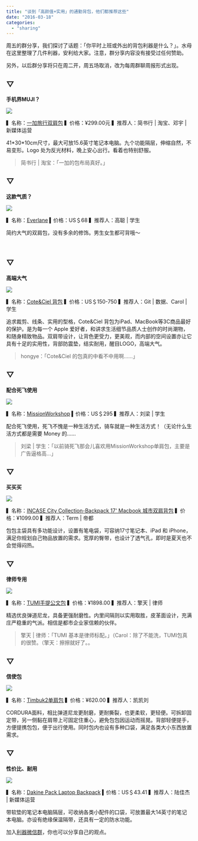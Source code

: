 ```yaml
---
title: "谈到「高颜值+实用」的通勤背包，他们都推荐这些"
date: "2016-03-18"
categories: 
  - "sharing"
---
```


周五的群分享，我们探讨了话题：「你平时上班或外出的背包利器是什么？」。水母在这里整理了几件利器，安利给大家。注意，群分享内容没有接受过任何赞助。

另外，以后群分享将只在周二开，周五场取消，改为每周群聊周报形式出现。

## ▽

**手机界MUJI？**

![](/images/一加-500x333.png)

▍名称：[一加旅行双肩包](https://store.oneplus.cn/items/0303004001) ▍价格：¥299.00元 ▍推荐人：简书行 | 淘宝、邓宇 | 新媒体运营

41\*30\*10cm尺寸，最大可放15.6英寸笔记本电脑。九个功能隔层，伸缩自然，不易变形。Logo 处为反光材料，晚上安心出行。看着也特别舒服。

> 简书行 | 淘宝：「一加的包布局真好。」

## ▽

**这款气质？**

![](/images/20140513061100948-333x333.jpg)

▍名称：[Everlane](https://www.everlane.com/collections/mens-backpacks-bags/products/mens-modern-snap-backpack-navy) ▍价格：US＄68 ▍推荐人：高聪 | 学生

简约大气的双肩包，没有多余的修饰。男生女生都可背哦～

 

## ▽

**高端大气**

![](/images/23231-500x308.png)

▍名称：[Cote&Ciel 背包](https://www.coteetciel.com/zh-CN/shop/bags/backpacks) ▍价格：US＄150-750 ▍推荐人：Git | 数据、Carol | 学生

追求裁剪、线条、实用的型格，Cote&Ciel 背包为iPad、MacBook等3C商品最好的保护。是为每一个 Apple 爱好者，和讲求生活细节品质人士创作的时尚潮物，和随身精致物品。双肩带设计，让背色更受力，更美观，而内部的空间设置亦让它具有十足的实用性，背部防震垫，结实耐用，醒目LOGO，高端大气。

> hongye：「Cote&Ciel 的包真的中看不中用啊......」

## ▽

**配合死飞使用**

![](/images/536da5798058e.jpg_f710-500x211.jpg)

▍名称：[MissionWorkshop](https://missionworkshop.com/products/bags/backpacks/) ▍价格：US＄295 ▍推荐人：刘梁 | 学生

配合死飞使用，死飞不愧是一种生活方式，骑车就是一种生活方式！（无论什么生活方式都是需要 Money 的……

> 刘梁 | 学生：「以前骑死飞那会儿喜欢用MissionWorkshop单肩包，主要是广告逼格高...」

## ▽

**买买买**

![](/images/捕获-7-500x280.png)

▍名称：[INCASE City Collection-Backpack 17' Macbook 城市双肩背包](https://item.taobao.com/item.htm?spm=a1z10.4-c.w5003-13207781809.29.CdQpnb&id=524383773884&scene=taobao_shop) ▍价格：¥1099.00 ▍推荐人：Term | 帝都

包包主袋具有多功能设计，设置有笔电袋，可容纳17寸笔记本、iPad 和 iPhone，满足你规划自己物品放置的需求。宽厚的臀带，也设计了透气孔，即时是夏天也不会觉得闷热。

## ▽

**律师专用**

![](/images/捕获-8-386x333.png)

▍名称：[TUMI手提公文包](https://item.jd.com/10109004546.html#) ▍价格：¥1898.00 ▍推荐人：擎天 | 律师

精选优良弹道尼龙，具备更强耐磨性。内里间隔则以实用取胜，皮革面设计，充满庄严稳重的气派。相信是都市企业家信赖的伙伴。

> 擎天 | 律师：「TUMI 基本是律师标配。」（Carol：除了不能洗，TUMI包真的很赞。（擎天：擦擦就好了。。

## ▽

**信使包**

![](/images/捕获-9-500x320.png)

▍名称：[Timbuk2单肩包](https://www.amazon.cn/gp/product/B00J54Q5Z6) ▍价格：¥620.00 ▍推荐人：凯凯刘

CORDURA面料，相比弹道尼龙更耐磨，更耐撕裂，也更柔软，更轻便。可拆卸固定带，另一侧黏在肩带上可固定住重心，避免包包因运动而摇晃。背部轻便提手，方便提携包包，便于出行使用。同时包内也设有多种口袋，满足各类大小东西放置需求。

## ▽

**性价比、耐用**

![](/images/51e6w9LtEyL-333x333.jpg)

▍名称：[Dakine Pack Laptop Backpack](https://www.amazon.com/Dakine-Pack-Laptop-Backpack-Timber/dp/B005DA2K7I/ref=sr_1_fkmr0_1?s=apparel&srs=2588046011&ie=UTF8&qid=1458278899&sr=8-1-fkmr0&keywords=dakine+duel+pack+laptop+backpack%EF%BC%8Ctimber) ▍价格：US＄43.41 ▍推荐人：陆佳杰 | 新媒体运营

带软垫的笔记本电脑隔层，可收纳各类小配件的口袋，可放置最大14英寸的笔记本电脑。亦设有绝缘保温隔带，还具有一定的防水功能。

加入[利器微信群](https://liqi.io/groupchat/)，你也可以分享自己的观点。
